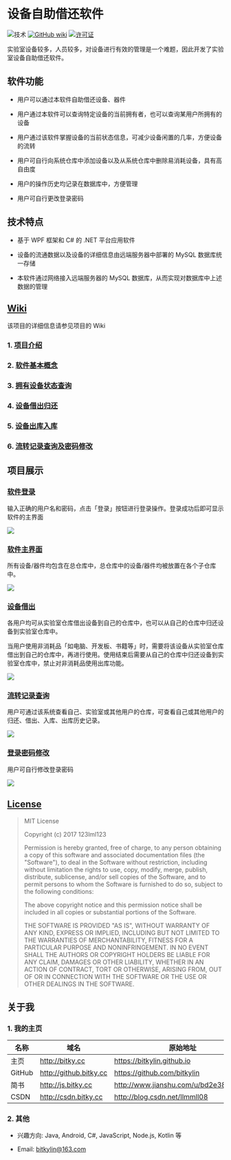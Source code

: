 # 设备自助借还软件

![技术](https://img.shields.io/badge/技术-WPF|MySQL-red.svg)
[![GitHub wiki](https://img.shields.io/badge/publish-Wiki-brightgreen.svg)](https://github.com/bitkylin/DeviceCirculationSystem/wiki)
[![许可证](https://img.shields.io/badge/许可证-MIT-blue.svg)](https://github.com/bitkylin/DeviceCirculationSystem/blob/master/LICENSE)

实验室设备较多，人员较多，对设备进行有效的管理是一个难题，因此开发了实验室设备自助借还软件。

## 软件功能

- 用户可以通过本软件自助借还设备、器件

- 用户通过本软件可以查询特定设备的当前拥有者，也可以查询某用户所拥有的设备

- 用户通过该软件掌握设备的当前状态信息，可减少设备闲置的几率，方便设备的流转

- 用户可自行向系统仓库中添加设备以及从系统仓库中删除易消耗设备，具有高自由度

- 用户的操作历史均记录在数据库中，方便管理

- 用户可自行更改登录密码

## 技术特点

- 基于 WPF 框架和 C# 的 .NET 平台应用软件

- 设备的流通数据以及设备的详细信息由远端服务器中部署的 MySQL 数据库统一存储

- 本软件通过网络接入远端服务器的 MySQL 数据库，从而实现对数据库中上述数据的管理

## [Wiki](https://github.com/bitkylin/DeviceCirculationSystem/wiki)

该项目的详细信息请参见项目的 Wiki

### 1. [项目介绍](https://github.com/bitkylin/DeviceCirculationSystem/wiki)

### 2. [软件基本概念](https://github.com/bitkylin/DeviceCirculationSystem/wiki/软件基本概念)

### 3. [拥有设备状态查询](https://github.com/bitkylin/DeviceCirculationSystem/wiki/拥有设备状态查询)

### 4. [设备借出归还](https://github.com/bitkylin/DeviceCirculationSystem/wiki/设备借出归还)

### 5. [设备出库入库](https://github.com/bitkylin/DeviceCirculationSystem/wiki/设备出库入库)

### 6. [流转记录查询及密码修改](https://github.com/bitkylin/DeviceCirculationSystem/wiki/流转记录查询及密码修改)


## 项目展示

### [软件登录](https://github.com/bitkylin/DeviceCirculationSystem/wiki)

输入正确的用户名和密码，点击「登录」按钮进行登录操作。登录成功后即可显示软件的主界面

![](./mdphoto/1.png)

### [软件主界面](https://github.com/bitkylin/DeviceCirculationSystem/wiki)

所有设备/器件均包含在总仓库中，总仓库中的设备/器件均被放置在各个子仓库中。

![](./mdphoto/2.png)

### [设备借出](https://github.com/bitkylin/DeviceCirculationSystem/wiki/设备借出归还)

各用户均可从实验室仓库借出设备到自己的仓库中，也可以从自己的仓库中归还设备到实验室仓库中。

当用户使用非消耗品「如电脑、开发板、书籍等」时，需要将该设备从实验室仓库借出到自己的仓库中，再进行使用。使用结束后需要从自己的仓库中归还设备到实验室仓库中，禁止对非消耗品使用出库功能。

![](./mdphoto/3.png)

### [流转记录查询](https://github.com/bitkylin/DeviceCirculationSystem/wiki/流转记录查询及密码修改)

用户可通过该系统查看自己、实验室或其他用户的仓库，可查看自己或其他用户的归还、借出、入库、出库历史记录。

![](./mdphoto/4.png)

### [登录密码修改](https://github.com/bitkylin/DeviceCirculationSystem/wiki/流转记录查询及密码修改)

用户可自行修改登录密码

![](./mdphoto/5.png)

## [License](https://github.com/bitkylin/DeviceCirculationSystem/blob/master/LICENSE)

> MIT License
> 
> Copyright (c) 2017 123lml123
> 
> Permission is hereby granted, free of charge, to any person obtaining a copy
> of this software and associated documentation files (the "Software"), to deal
> in the Software without restriction, including without limitation the rights
> to use, copy, modify, merge, publish, distribute, sublicense, and/or sell
> copies of the Software, and to permit persons to whom the Software is
> furnished to do so, subject to the following conditions:
> 
> The above copyright notice and this permission notice shall be included in all
> copies or substantial portions of the Software.
> 
> THE SOFTWARE IS PROVIDED "AS IS", WITHOUT WARRANTY OF ANY KIND, EXPRESS OR
> IMPLIED, INCLUDING BUT NOT LIMITED TO THE WARRANTIES OF MERCHANTABILITY,
> FITNESS FOR A PARTICULAR PURPOSE AND NONINFRINGEMENT. IN NO EVENT SHALL THE
> AUTHORS OR COPYRIGHT HOLDERS BE LIABLE FOR ANY CLAIM, DAMAGES OR OTHER
> LIABILITY, WHETHER IN AN ACTION OF CONTRACT, TORT OR OTHERWISE, ARISING FROM,
> OUT OF OR IN CONNECTION WITH THE SOFTWARE OR THE USE OR OTHER DEALINGS IN THE
> SOFTWARE.

## 关于我

### 1. 我的主页

名称|域名|原始地址
---|---|---
主页|http://bitky.cc|https://bitkylin.github.io
GitHub|http://github.bitky.cc|https://github.com/bitkylin
简书|http://js.bitky.cc|http://www.jianshu.com/u/bd2e386a6ea8
CSDN|http://csdn.bitky.cc|http://blog.csdn.net/llmmll08


### 2. 其他

- 兴趣方向: Java, Android, C#, JavaScript, Node.js, Kotlin 等

- Email: bitkylin@163.com
